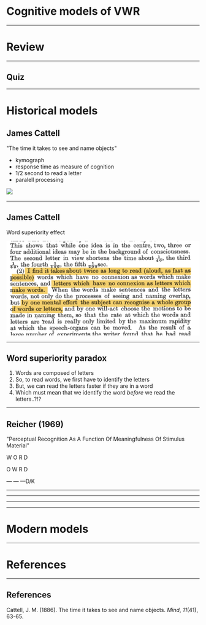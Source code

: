 # Cognitive models of VWR

---

# Review

---

## Quiz

---

# Historical models

## James Cattell

"The time it takes to see and name objects"  


<div id = "left">

- kymograph
- response time as measure of cognition
- 1/2 second to read a letter
- paralell processing

</div>



<div id = "right">


<img src="http://waywiser.rc.fas.harvard.edu/internal/media/dispatcher/141/literal%3Aresize%3Aformat%3Dpreview;jsessionid=56C9CA0702C61614C6FF1C187A74432E" width="300"/>

</div>


---

## James Cattell

Word superiority effect







<img src="https://github.com/ethanweed/ExPsyLing/blob/master/2022/Resources/Cattell%20quote%20word%20superiority.png?raw=true" width=""/>

---

## Word superiority paradox

1. Words are composed of letters
2. So, to read words, we first have to identify the letters
3. But, we can read the letters faster if they are in a word
4. Which must mean that we identify the word _before_ we read the letters..?!?

---

## Reicher (1969)

"Perceptual Recognition As A Function Of Meaningfulness Of Stimulus Material"




W O R D

O W R D

— — —D/K



---



---




---



---

# Modern models

---


# References

---

## References


<div id = "refs">

Cattell, J. M. (1886). The time it takes to see and name objects. _Mind_, _11_(41), 63-65.



</div>